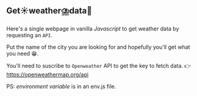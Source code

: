 ## Get☀️weather⛈️data🌈

Here's a single webpage in vanilla _Javascript_ to get weather data by requesting an `API`.

Put the name of the city you are looking for and hopefully you'll get what you need 😁.

You'll need to suscribe to `Openweather` API to get the key to fetch data.
👉 https://openweathermap.org/api

PS: _environment variable_ is in an env.js file.

